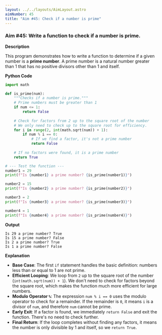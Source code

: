```yaml
---
layout: ../../layouts/AimLayout.astro
aimNumber: 45
title: "Aim #45: Check if a number is prime"
---
```


### Aim #45: Write a function to check if a number is prime.

**Description**

This program demonstrates how to write a function to determine if a given number is a **prime number**. A prime number is a natural number greater than 1 that has no positive divisors other than 1 and itself.

**Python Code**

```python
import math

def is_prime(num):
    """Checks if a number is prime."""
    # Prime numbers must be greater than 1
    if num <= 1:
        return False
    
    # Check for factors from 2 up to the square root of the number
    # We only need to check up to the square root for efficiency.
    for i in range(2, int(math.sqrt(num)) + 1):
        if num % i == 0:
            # If we find a factor, it's not a prime number
            return False
    
    # If no factors were found, it is a prime number
    return True

# --- Test the function ---
number1 = 29
print(f"Is {number1} a prime number? {is_prime(number1)}")

number2 = 15
print(f"Is {number2} a prime number? {is_prime(number2)}")

number3 = 2
print(f"Is {number3} a prime number? {is_prime(number3)}")

number4 = 1
print(f"Is {number4} a prime number? {is_prime(number4)}")
```

**Output**

```text
Is 29 a prime number? True
Is 15 a prime number? False
Is 2 a prime number? True
Is 1 a prime number? False
```

**Explanation**

- **Base Case**: The first `if` statement handles the basic definition: numbers less than or equal to 1 are not prime.
- **Efficient Looping**: We loop from `2` up to the square root of the number (`int(math.sqrt(num)) + 1`). We don't need to check for factors beyond the square root, which makes the function much more efficient for large numbers.
- **Modulo Operator `%`**: The expression `num % i == 0` uses the modulo operator to check for a remainder. If the remainder is `0`, it means `i` is a divisor of `num`, and therefore `num` cannot be prime.
- **Early Exit**: If a factor is found, we immediately `return False` and exit the function. There's no need to check further.
- **Final Return**: If the loop completes without finding any factors, it means the number is only divisible by 1 and itself, so we `return True`.
